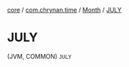 [core](../../index.md) / [com.chrynan.time](../index.md) / [Month](index.md) / [JULY](./-j-u-l-y.md)

# JULY

(JVM, COMMON) `JULY`
